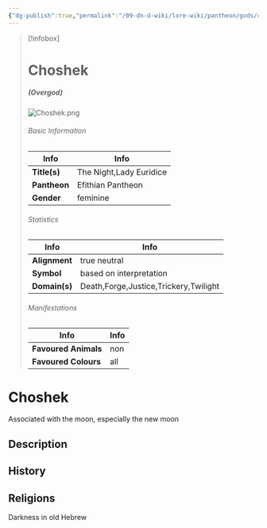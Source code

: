 ```yaml
---
{"dg-publish":true,"permalink":"/09-dn-d-wiki/lore-wiki/pantheon/gods/choshek/","tags":["gods","creator-deity"]}
---
```



> [!infobox]
> # Choshek 
> ##### (Overgod)
> ![Choshek.png](/img/user/z_Assets/Choshek.png)
> ###### Basic Information
>  | Info | Info |
>  |---|---|
> **Title(s)** | The Night,Lady Euridice |
> **Pantheon** | Efithian Pantheon |
> **Gender**  | feminine |
> ###### Statistics
>  | Info | Info |
>  |---|---|
> **Alignment** | true neutral |
>  **Symbol** | based on interpretation |
> **Domain(s)** | Death,Forge,Justice,Trickery,Twilight |
> ###### Manifestations
>  | Info | Info |
>  |---|---|
> **Favoured Animals** | non |
>  **Favoured Colours** | all |


# Choshek
Associated with the moon, especially the new moon
## Description

## History 

## Religions
Darkness in old Hebrew
